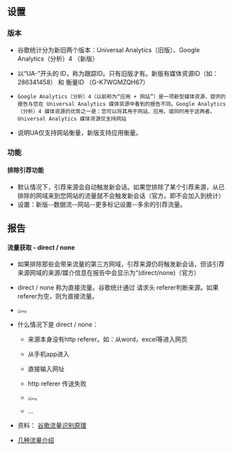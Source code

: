 ## 设置

### 版本

* 谷歌统计分为新旧两个版本：Universal Analytics（旧版）、Google Analytics（分析）4   （新版）

* 以“UA-”开头的 ID，称为跟踪ID。只有旧版才有。新版有媒体资源ID（如：286341458） 和 衡量ID （G-K7WGMZQH67）

* ```
  Google Analytics（分析）4（以前称为“应用 + 网站”）是一项新型媒体资源，提供的报告与您在 Universal Analytics 媒体资源中看到的报告不同。Google Analytics（分析）4 媒体资源的优势之一是：您可以将其用于网站、应用，或同时用于这两者。Universal Analytics 媒体资源仅支持网站
  ```

* 说明UA仅支持网站衡量，新版支持应用衡量。

### 功能

#### 排除引荐功能

* 默认情况下，引荐来源会自动触发新会话。如果您排除了某个引荐来源，从已排除的网域来到您网站的流量就不会触发新会话（官方。即不会加入到统计）
* 设置：新版--数据流--网站--更多标记设置--多余的引荐流量。

## 报告

#### 流量获取 - direct / none

* 如果排除那些会带来流量的第三方网域，引荐来源仍将触发新会话，但该引荐来源网域的来源/媒介信息在报告中会显示为“(direct/none)（官方）
* direct / none 称为直接流量。谷歌统计通过 请求头 referer判断来源。如果referer为空，则为直接流量。
* <img src="https://www.yesharris.com/wp-content/uploads-webpc/uploads/2015/12/a0204.png.webp" alt="img" style="zoom:50%;" />

* 什么情况下是 direct / none：

  * 来源本身没有http referer。如：从word，excel等进入网页

  * 从手机app进入

  * 直接输入网址

  * http referer 传送失败

  * <img src="https://www.yesharris.com/wp-content/uploads-webpc/uploads/2015/12/a0207.jpg.webp" alt="img" style="zoom:50%;" />

    

  * ...

* 资料： [谷歌流量识别原理](https://www.yesharris.com/direct-traffic/)

* [几种流量介绍](https://cn.analyticsbook.org/google-analytics-traffic-sources/)

